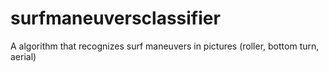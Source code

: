 # surfmaneuversclassifier
A algorithm that recognizes surf maneuvers in pictures (roller, bottom turn, aerial)  
